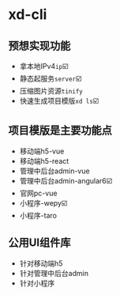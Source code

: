 # xd-cli
## 预想实现功能
- 拿本地IPv4`ip`☑️
- 静态起服务`server`☑️
- 压缩图片资源`tinify`
- 快速生成项目模版`xd ls`☑️

## 项目模版是主要功能点
- 移动端h5-vue
- 移动端h5-react
- 管理中后台admin-vue
- 管理中后台admin-angular6☑️
- 官网pc-vue
- 小程序-wepy☑️
- 小程序-taro

## 公用UI组件库
- 针对移动端h5
- 针对管理中后台admin
- 针对小程序